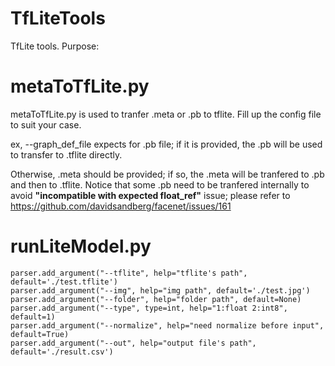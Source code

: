 # TfLiteTools
TfLite tools.
Purpose:

# metaToTfLite.py # 
metaToTfLite.py is used to tranfer .meta or .pb to tflite. Fill up the config file to suit your case.

ex, --graph_def_file expects for .pb file; if it is provided, the .pb will be used to transfer to .tflite directly.

Otherwise, .meta should be provided; if so, the .meta will be tranfered to .pb and then to .tflite.
Notice that some .pb need to be tranfered internally to avoid **"incompatible with expected float_ref"** issue; please refer to https://github.com/davidsandberg/facenet/issues/161

# runLiteModel.py # 

    parser.add_argument("--tflite", help="tflite's path", default='./test.tflite')
    parser.add_argument("--img", help="img path", default='./test.jpg')
    parser.add_argument("--folder", help="folder path", default=None)
    parser.add_argument("--type", type=int, help="1:float 2:int8", default=1)
    parser.add_argument("--normalize", help="need normalize before input", default=True)
    parser.add_argument("--out", help="output file's path", default='./result.csv')
